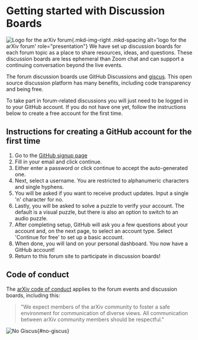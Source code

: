 # Getting started with Discussion Boards

![Logo for the arXiv forum](../../assets/arxiv-forum-logo-full-2024.svg){.mkd-img-right .mkd-spacing alt='logo for the arXiv forum' role="presentation"}
We have set up discussion boards for each forum topic as a place to share resources, ideas, and questions. These discussion boards are less ephemeral than Zoom chat and can support a continuing conversation beyond the live events.

The forum discussion boards use GitHub Discussions and [giscus](https://github.com/giscus/giscus). This open source discussion platform has many benefits, including code transparency and being free. 


To take part in forum-related discussions you will just need to be logged in to your GitHub account. If you do not have one yet, follow the instructions below to create a free account for the first time.

## Instructions for creating a GitHub account for the first time
1. Go to the [GitHub signup page](https://github.com/signup)
2. Fill in your email and click continue.
3. Either enter a password or click continue to accept the auto-generated one.
4. Next, select a username. You are restricted to alphanumeric characters and single hyphens.
5. You will be asked if you want to receive product updates. Input a single 'n' character for no.
6. Lastly, you will be asked to solve a puzzle to verify your account. The default is a visual puzzle, but there is also an option to switch to an audio puzzle.
7. After completing setup, GitHub will ask you a few questions about your account and, on the next page, to select an account type. Select 'Continue for free' to set up a basic account.
8. When done, you will land on your personal dashboard. You now have a GitHub account!
9. Return to this forum site to participate in discussion boards!

## Code of conduct
The [arXiv code of conduct](https://info.arxiv.org/help/policies/code_of_conduct.html) applies to the forum events and discussion boards, including this:

> "We expect members of the arXiv community to foster a safe environment for communication of diverse views. All communication between arXiv community members should be respectful."

![No Giscus](){#no-giscus}

